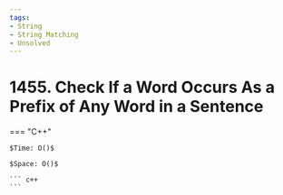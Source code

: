```yaml
---
tags:
- String
- String Matching
- Unsolved
---
```



# 1455. Check If a Word Occurs As a Prefix of Any Word in a Sentence

=== "C++"

    $Time: O()$

    $Space: O()$

    ``` c++
    ```